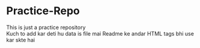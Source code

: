 # Practice-Repo
This is just a practice repository <br>
Kuch to add kar deti hu data is file mai
Readme ke andar HTML tags bhi use kar skte hai

